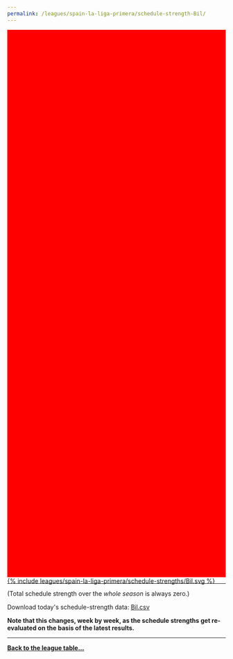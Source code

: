 ```yaml
---
permalink: /leagues/spain-la-liga-primera/schedule-strength-Bil/
---
```


<style>
.svg-wrap {
    background-color:red;
    height:0;
    padding-top:250%; /* 350px/550px */
    position: relative;
}

svg {
    background-color: white;
    height: 100%;
    display:block;
    width: 100%;
    position: absolute;
    top:0;
    left:0;
}
</style>


<div class="svg-wrap">
{% include leagues/spain-la-liga-primera/schedule-strengths/Bil.svg %}
</div>

-----

(Total schedule strength over the *whole season* is always zero.)


Download today's schedule-strength data: [Bil.csv](/assets/leagues/spain-la-liga-primera/2023/schedule-strengths/Bil.csv)

**Note that this changes, week by week, as the schedule strengths get re-evaluated on the
basis of the latest results.**

-----

[**Back to the league table...**](/leagues/spain-la-liga-primera)


